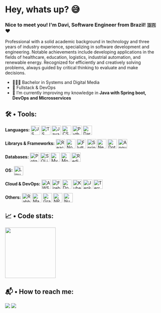 <h1 align="left">Hey, whats up? 😅</h1>

<h3 align="left">Nice to meet you! I'm Davi, Software Engineer from Brazil! 🇧🇷❤️</h3>

Professional with a solid academic background in technology and three years of industry experience, specializing in software development and engineering. Notable achievements include developing applications in the fields of healthcare, education, logistics, industrial automation, and renewable energy. Recognized for efficiently and creatively solving problems, always guided by critical thinking to evaluate and make decisions.

- 👨🏻‍🎓 Bachelor in Systems and Digital Media
- 🎯 Fullstack & DevOps
- 📝 I’m currently improving my knowledge in **Java with Spring boot, DevOps and Microsservices**

## 🛠 • Tools:

<div style="display: inline_block">
  <p><strong>Languages:</strong> <span style="display: inline_block">
  <img align="center" alt="JS" height="30" src="https://cdn.jsdelivr.net/gh/devicons/devicon/icons/javascript/javascript-original.svg">
  <img align="center" alt="TS" height="30" src="https://cdn.jsdelivr.net/gh/devicons/devicon@latest/icons/typescript/typescript-original.svg"> 
  <img align="center" alt="Java" height="30" src="https://cdn.jsdelivr.net/gh/devicons/devicon@latest/icons/java/java-original.svg" />
  <img align="center" alt="CSharp" height="30" src="https://cdn.jsdelivr.net/gh/devicons/devicon@latest/icons/csharp/csharp-original.svg" />
  <img align="center" alt="Python" height="30" src="https://cdn.jsdelivr.net/gh/devicons/devicon@latest/icons/python/python-original.svg" />    
  <img align="center" alt="Dart" height="30" src="https://cdn.jsdelivr.net/gh/devicons/devicon/icons/dart/dart-original.svg">
  </span> </p>

  <p><strong>Librarys & Frameworks:</strong> <span style="display: inline_block">
  <img align="center" alt="React" height="30" src="https://cdn.jsdelivr.net/gh/devicons/devicon/icons/react/react-original.svg"> 
  <img align="center" alt="Node" height="30" src="https://cdn.jsdelivr.net/gh/devicons/devicon/icons/nodejs/nodejs-original.svg" />
  <img align="center" alt="Flutter" height="30" src="https://cdn.jsdelivr.net/gh/devicons/devicon/icons/flutter/flutter-original.svg">
  <img align="center" alt="Spring" height="30" src="https://cdn.jsdelivr.net/gh/devicons/devicon@latest/icons/spring/spring-original.svg" />
  <img align="center" alt="NextJs" height="30" src="https://cdn.jsdelivr.net/gh/devicons/devicon@latest/icons/nextjs/nextjs-original.svg" />
  <img align="center" alt="Dotnetcore" height="30" src="https://cdn.jsdelivr.net/gh/devicons/devicon@latest/icons/dotnetcore/dotnetcore-original.svg" />
  <img align="center" alt="Angular" height="30" src="https://cdn.jsdelivr.net/gh/devicons/devicon@latest/icons/angular/angular-original.svg" />
  </span></p>

  <p><strong>Databases:</strong> <span style="display: inline_block">
  <img align="center" alt="Potgres" height="30" src="https://cdn.jsdelivr.net/gh/devicons/devicon@latest/icons/postgresql/postgresql-original.svg" />
  <img align="center" alt="SQLite" height="30" src="https://cdn.jsdelivr.net/gh/devicons/devicon@latest/icons/sqlite/sqlite-original.svg" />
  <img align="center" alt="MySQL" height="30" src="https://cdn.jsdelivr.net/gh/devicons/devicon@latest/icons/mysql/mysql-original-wordmark.svg" />
  <img align="center" alt="MongoDB" height="30" src="https://cdn.jsdelivr.net/gh/devicons/devicon@latest/icons/mongodb/mongodb-original-wordmark.svg" />
  <img align="center" alt="Redis" height="30" src="https://cdn.jsdelivr.net/gh/devicons/devicon@latest/icons/redis/redis-original-wordmark.svg" />
  </span></p>

  <p><strong>OS:</strong> <span style="display: inline_block">
  
  <img align="center" alt="Linux" height="30" src="https://cdn.jsdelivr.net/gh/devicons/devicon@latest/icons/linux/linux-original.svg" />
          
  </span></p>

  <p><strong>Cloud & DevOps:</strong><span style="display: inline_block">
  <img align="center" alt="AWS" height="30" src="https://cdn.jsdelivr.net/gh/devicons/devicon@latest/icons/amazonwebservices/amazonwebservices-original-wordmark.svg" />
  <img align="center" alt="Firebase" height="30" src="https://firebase.google.com/static/downloads/brand-guidelines/PNG/logo-logomark.png?hl=pt-br">
  <img align="center" alt="Docker" height="30" src="https://cdn.jsdelivr.net/gh/devicons/devicon@latest/icons/docker/docker-plain-wordmark.svg" />
  <img align="center" alt="Kubernetes" height="30" src="https://cdn.jsdelivr.net/gh/devicons/devicon@latest/icons/kubernetes/kubernetes-original.svg" />
  <img align="center" alt="Jenkins" height="30" src="https://cdn.jsdelivr.net/gh/devicons/devicon@latest/icons/jenkins/jenkins-original.svg" />
  <img align="center" alt="Terraform" height="30" src="https://cdn.jsdelivr.net/gh/devicons/devicon@latest/icons/terraform/terraform-original.svg" />
          
  </span></p>

  <p><strong>Others:</strong><span style="display: inline_block">
  <img align="center" alt="RabbitMq" height="30" src="https://cdn.jsdelivr.net/gh/devicons/devicon@latest/icons/rabbitmq/rabbitmq-original.svg" />
  <img align="center" alt="Maven" height="30" src="https://cdn.jsdelivr.net/gh/devicons/devicon@latest/icons/maven/maven-original.svg" />
  <img align="center" alt="Gradle" height="30" src="https://cdn.jsdelivr.net/gh/devicons/devicon@latest/icons/gradle/gradle-original.svg" />
  <img align="center" alt="NPM" height="30" src="https://cdn.jsdelivr.net/gh/devicons/devicon@latest/icons/npm/npm-original-wordmark.svg" />
  <img align="center" alt="Nuget" height="30" src="https://cdn.jsdelivr.net/gh/devicons/devicon@latest/icons/nuget/nuget-original.svg" />        
  </span></p>
  </div>

## 📈 • Code stats:

<img height="165em" src="https://github-readme-stats.vercel.app/api/top-langs/?username=davifariasp&layout=compact&langs_count=5&theme=city_lights"/>
  
## 📬 • How to reach me:
<div>
  <a href = "mailto:contatodavifariasp@gmail.com"><img src="https://img.shields.io/badge/-Gmail-%23333?style=for-the-badge&logo=gmail&logoColor=white" target="_blank"></a>
  <a href="https://www.linkedin.com/in/davi-farias-pinheiro-047480214/" target="_blank"><img src="https://img.shields.io/badge/-LinkedIn-%230077B5?style=for-the-badge&logo=linkedin&logoColor=white" target="_blank"></a>
</div>

<!--
![Davi Farias GitHub/GitLab Merged Contribution with Contra](https://image.thum.io/get/width/1200/fullpage/maxAge/24/wait/2/https://contra-psi.vercel.app/?githubUsername=davifariasp&gitlabUsername=davifariasp) -->
